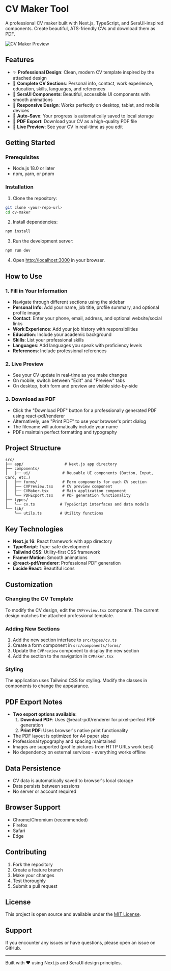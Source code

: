 # CV Maker Tool

A professional CV maker built with Next.js, TypeScript, and SeraUI-inspired components. Create beautiful, ATS-friendly CVs and download them as PDF.

![CV Maker Preview](https://seraui.com/images/rose.webp)

## Features

- ✨ **Professional Design**: Clean, modern CV template inspired by the attached design
- 📝 **Complete CV Sections**: Personal info, contact, work experience, education, skills, languages, and references
- 🎨 **SeraUI Components**: Beautiful, accessible UI components with smooth animations
- 📱 **Responsive Design**: Works perfectly on desktop, tablet, and mobile devices
- 💾 **Auto-Save**: Your progress is automatically saved to local storage
- 📄 **PDF Export**: Download your CV as a high-quality PDF file
- 🔄 **Live Preview**: See your CV in real-time as you edit

## Getting Started

### Prerequisites

- Node.js 18.0 or later
- npm, yarn, or pnpm

### Installation

1. Clone the repository:
```bash
git clone <your-repo-url>
cd cv-maker
```

2. Install dependencies:
```bash
npm install
```

3. Run the development server:
```bash
npm run dev
```

4. Open [http://localhost:3000](http://localhost:3000) in your browser.

## How to Use

### 1. Fill in Your Information
- Navigate through different sections using the sidebar
- **Personal Info**: Add your name, job title, profile summary, and optional profile image
- **Contact**: Enter your phone, email, address, and optional website/social links
- **Work Experience**: Add your job history with responsibilities
- **Education**: Include your academic background
- **Skills**: List your professional skills
- **Languages**: Add languages you speak with proficiency levels
- **References**: Include professional references

### 2. Live Preview
- See your CV update in real-time as you make changes
- On mobile, switch between "Edit" and "Preview" tabs
- On desktop, both form and preview are visible side-by-side

### 3. Download as PDF
- Click the "Download PDF" button for a professionally generated PDF using react-pdf/renderer
- Alternatively, use "Print PDF" to use your browser's print dialog
- The filename will automatically include your name
- PDFs maintain perfect formatting and typography

## Project Structure

```
src/
├── app/                  # Next.js app directory
├── components/
│   ├── ui/              # Reusable UI components (Button, Input, Card, etc.)
│   ├── forms/           # Form components for each CV section
│   ├── CVPreview.tsx    # CV preview component
│   ├── CVMaker.tsx      # Main application component
│   └── PDFExport.tsx    # PDF generation functionality
├── types/
│   └── cv.ts           # TypeScript interfaces and data models
└── lib/
    └── utils.ts        # Utility functions
```

## Key Technologies

- **Next.js 16**: React framework with app directory
- **TypeScript**: Type-safe development
- **Tailwind CSS**: Utility-first CSS framework
- **Framer Motion**: Smooth animations
- **@react-pdf/renderer**: Professional PDF generation
- **Lucide React**: Beautiful icons

## Customization

### Changing the CV Template
To modify the CV design, edit the `CVPreview.tsx` component. The current design matches the attached professional template.

### Adding New Sections
1. Add the new section interface to `src/types/cv.ts`
2. Create a form component in `src/components/forms/`
3. Update the `CVPreview` component to display the new section
4. Add the section to the navigation in `CVMaker.tsx`

### Styling
The application uses Tailwind CSS for styling. Modify the classes in components to change the appearance.

## PDF Export Notes

- **Two export options available**:
  1. **Download PDF**: Uses @react-pdf/renderer for pixel-perfect PDF generation
  2. **Print PDF**: Uses browser's native print functionality
- The PDF layout is optimized for A4 paper size
- Professional typography and spacing maintained
- Images are supported (profile pictures from HTTP URLs work best)
- No dependency on external services - everything works offline

## Data Persistence

- CV data is automatically saved to browser's local storage
- Data persists between sessions
- No server or account required

## Browser Support

- Chrome/Chromium (recommended)
- Firefox
- Safari
- Edge

## Contributing

1. Fork the repository
2. Create a feature branch
3. Make your changes
4. Test thoroughly
5. Submit a pull request

## License

This project is open source and available under the [MIT License](LICENSE).

## Support

If you encounter any issues or have questions, please open an issue on GitHub.

---

Built with ❤️ using Next.js and SeraUI design principles.
